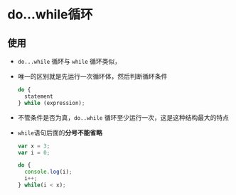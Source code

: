 # do…while循环

## 使用

- `do...while` 循环与 `while` 循环类似，

- 唯一的区别就是先运行一次循环体，然后判断循环条件

    ```js
    do {
      statement
    } while (expression);
    ```

- 不管条件是否为真，`do..while` 循环至少运行一次，这是这种结构最大的特点

- `while`语句后面的**分号不能省略**

    ```js
    var x = 3;
    var i = 0;

    do {
      console.log(i);
      i++;
    } while(i < x);
    ```

